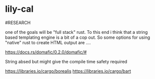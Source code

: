 # lily-cal

#RESEARCH

one of the goals will be "full stack" rust. To this end i think that a string based templating engine is a bit of a cop out. So some options for using "native" rust to create HTML output are ....

https://docs.rs/domafic/0.2.0/domafic/#

String absed but might give the compile time safety required

https://libraries.io/cargo/borealis
https://libraries.io/cargo/bart